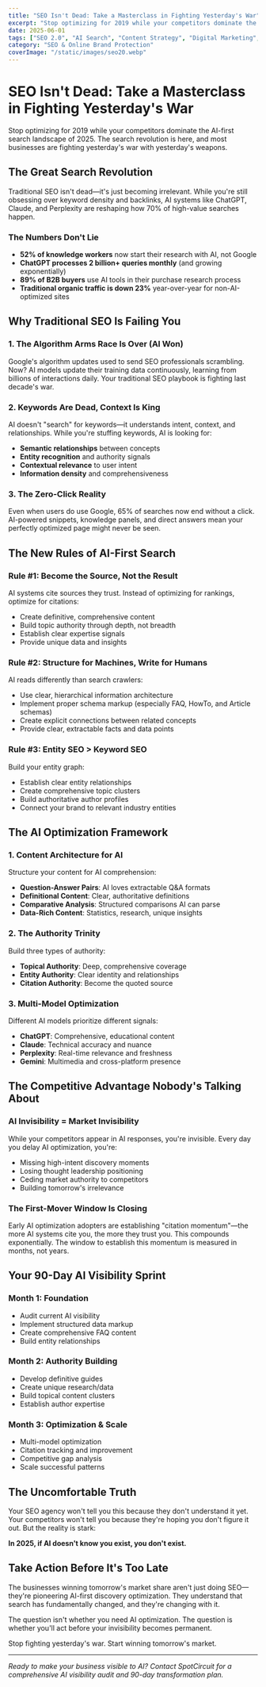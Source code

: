 ```yaml
---
title: "SEO Isn't Dead: Take a Masterclass in Fighting Yesterday's War"
excerpt: "Stop optimizing for 2019 while your competitors dominate the AI-first search landscape of 2025. The search revolution is here, and most businesses are fighting yesterday's war with yesterday's weapons."
date: 2025-06-01
tags: ["SEO 2.0", "AI Search", "Content Strategy", "Digital Marketing", "LLM Optimization", "Search Evolution", "Entity SEO", "Semantic Search", "AI Citations", "Search Strategy"]
category: "SEO & Online Brand Protection"
coverImage: "/static/images/seo20.webp"
---
```


# SEO Isn't Dead: Take a Masterclass in Fighting Yesterday's War

Stop optimizing for 2019 while your competitors dominate the AI-first search landscape of 2025. The search revolution is here, and most businesses are fighting yesterday's war with yesterday's weapons.

## The Great Search Revolution

Traditional SEO isn't dead—it's just becoming irrelevant. While you're still obsessing over keyword density and backlinks, AI systems like ChatGPT, Claude, and Perplexity are reshaping how 70% of high-value searches happen.

### The Numbers Don't Lie

- **52% of knowledge workers** now start their research with AI, not Google
- **ChatGPT processes 2 billion+ queries monthly** (and growing exponentially)
- **89% of B2B buyers** use AI tools in their purchase research process
- **Traditional organic traffic is down 23%** year-over-year for non-AI-optimized sites

## Why Traditional SEO Is Failing You

### 1. The Algorithm Arms Race Is Over (AI Won)

Google's algorithm updates used to send SEO professionals scrambling. Now? AI models update their training data continuously, learning from billions of interactions daily. Your traditional SEO playbook is fighting last decade's war.

### 2. Keywords Are Dead, Context Is King

AI doesn't "search" for keywords—it understands intent, context, and relationships. While you're stuffing keywords, AI is looking for:
- **Semantic relationships** between concepts
- **Entity recognition** and authority signals
- **Contextual relevance** to user intent
- **Information density** and comprehensiveness

### 3. The Zero-Click Reality

Even when users do use Google, 65% of searches now end without a click. AI-powered snippets, knowledge panels, and direct answers mean your perfectly optimized page might never be seen.

## The New Rules of AI-First Search

### Rule #1: Become the Source, Not the Result

AI systems cite sources they trust. Instead of optimizing for rankings, optimize for citations:
- Create definitive, comprehensive content
- Build topic authority through depth, not breadth
- Establish clear expertise signals
- Provide unique data and insights

### Rule #2: Structure for Machines, Write for Humans

AI reads differently than search crawlers:
- Use clear, hierarchical information architecture
- Implement proper schema markup (especially FAQ, HowTo, and Article schemas)
- Create explicit connections between related concepts
- Provide clear, extractable facts and data points

### Rule #3: Entity SEO > Keyword SEO

Build your entity graph:
- Establish clear entity relationships
- Create comprehensive topic clusters
- Build authoritative author profiles
- Connect your brand to relevant industry entities

## The AI Optimization Framework

### 1. Content Architecture for AI

Structure your content for AI comprehension:
- **Question-Answer Pairs**: AI loves extractable Q&A formats
- **Definitional Content**: Clear, authoritative definitions
- **Comparative Analysis**: Structured comparisons AI can parse
- **Data-Rich Content**: Statistics, research, unique insights

### 2. The Authority Trinity

Build three types of authority:
- **Topical Authority**: Deep, comprehensive coverage
- **Entity Authority**: Clear identity and relationships
- **Citation Authority**: Become the quoted source

### 3. Multi-Model Optimization

Different AI models prioritize different signals:
- **ChatGPT**: Comprehensive, educational content
- **Claude**: Technical accuracy and nuance
- **Perplexity**: Real-time relevance and freshness
- **Gemini**: Multimedia and cross-platform presence

## The Competitive Advantage Nobody's Talking About

### AI Invisibility = Market Invisibility

While your competitors appear in AI responses, you're invisible. Every day you delay AI optimization, you're:
- Missing high-intent discovery moments
- Losing thought leadership positioning
- Ceding market authority to competitors
- Building tomorrow's irrelevance

### The First-Mover Window Is Closing

Early AI optimization adopters are establishing "citation momentum"—the more AI systems cite you, the more they trust you. This compounds exponentially. The window to establish this momentum is measured in months, not years.

## Your 90-Day AI Visibility Sprint

### Month 1: Foundation
- Audit current AI visibility
- Implement structured data markup
- Create comprehensive FAQ content
- Build entity relationships

### Month 2: Authority Building
- Develop definitive guides
- Create unique research/data
- Build topical content clusters
- Establish author expertise

### Month 3: Optimization & Scale
- Multi-model optimization
- Citation tracking and improvement
- Competitive gap analysis
- Scale successful patterns

## The Uncomfortable Truth

Your SEO agency won't tell you this because they don't understand it yet. Your competitors won't tell you because they're hoping you don't figure it out. But the reality is stark:

**In 2025, if AI doesn't know you exist, you don't exist.**

## Take Action Before It's Too Late

The businesses winning tomorrow's market share aren't just doing SEO—they're pioneering AI-first discovery optimization. They understand that search has fundamentally changed, and they're changing with it.

The question isn't whether you need AI optimization. The question is whether you'll act before your invisibility becomes permanent.

Stop fighting yesterday's war. Start winning tomorrow's market.

---

*Ready to make your business visible to AI? Contact SpotCircuit for a comprehensive AI visibility audit and 90-day transformation plan.*
